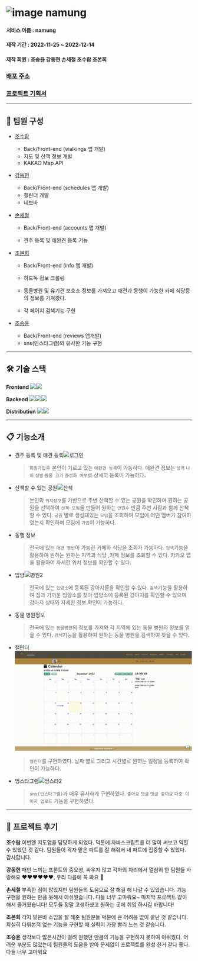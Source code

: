 # ![image](https://user-images.githubusercontent.com/60389344/207192262-4395bce6-a141-4e62-96f1-156c0ec01f45.png) namung

#### 서비스 이름 : namung

#### 제작 기간 : 2022-11-25 ~ 2022-12-14

#### 제작 회원 : 조승윤 강동현 손세철 조수람 조본희

### [배포 주소](https://namung.shop/)

### [프로젝트 기획서](https://www.notion.so/hg-edu/5f6d392f69ee46e9b261897d63c4efc6)
<hr>

##  👥 팀원 구성

- [조수람](https://github.com/devhump)
  -  Back/Front-end (walkings 앱 개발)
  -  지도 및 산책 정보 개발
  -  KAKAO Map API
  
- [강동현](https://github.com/kangdh208)
  
  - Back/Front-end (schedules 앱 개발)
  - 캘린더 개발 
  - 네브바 
  
- [손세철](https://github.com/chul1631)
  
  - Back/Front-end (accounts 앱 개발)
  
  - 견주 등록 및 애완견 등록 기능
  
    
  
- [조본희](https://github.com/SHIN-sped) 
  - Back/Front-end  (info 앱 개발)
  
  - 하드독 정보 크롤링
  
  - 동물병원 및 유기견 보호소 정보를 가져오고 애견과 동행이 가능한 카페 식당등의 정보를 가져왔다.
  
  - 각 페이지 검색기능 구현
  
    
  
 -  [조승윤](https://github.com/mgpo-98)
    - Back/Front-end (reviews 앱개발)
    - sns(인스타그램)와 유사한 기능 구현

---

## 🛠️ 기술 스택

**Frontend** <img src="https://img.shields.io/badge/HTML5-E34F26?style=flat-square&logo=HTML5&logoColor=ffffff"/><img src="https://img.shields.io/badge/CSS-1572B6?style=flat-square&logo=CSS3&logoColor=ffffff"/>

**Backend** <img src="https://img.shields.io/badge/Django-092E20?style=flat-square&logo=Django&logoColor=ffffff"/><img src="https://img.shields.io/badge/Python-3776AB?style=flat-square&logo=Python&logoColor=ffffff"/><img src="https://img.shields.io/badge/JavaScript-F7DF1E?style=flat-square&logo=JavaScript&logoColor=ffffff"/>

**Distribution** <img src="https://img.shields.io/badge/Amazon AWS-FF9900?style=flat-square&logo=SQLite&logoColor=ffffff"/><img src="https://img.shields.io/badge/GitHub Actions-2088FF?style=flat-square&logo=SQLite&logoColor=ffffff"/>

---


##  📋 기능소개

 - 견주 등록 및 애견 등록![로그인](README.assets/로그인.gif)

   > `회원가입`후 본인이 기르고 있는 `애완견 등록`이 가능하다.
   > 애완견 정보는 `성격` `나이` `성별` `동물 크기` `중성화 여부`로 상세히 등록이 가능하다.    

 - 산책할 수 있는 공원![산책](README.assets/산책.gif)

   > 본인의 `위치정보`를 기반으로 주변 산책할 수 있는 공원을 확인하며 원하는 공원을 선택하여 `산책 모임`을 만들어
   > 원하는 `인원수` 만큼 주변 사람과 함께 산책할 수 있다.
   > `공원` 별로 생성돼있는 `모임`을 조회하여 모임에 어떤 멤버가 참여하였는지 확인하며 모임에 `가입`이 가능하다.

 - 동행 정보

   > 전국에 있는 `애견 동반`이 가능한 카페와 식당을 조회가 가능하다.
   > `검색`기능을 활용하여 원하는 원하는 지역과 식당 ,카페 정보를 조회할 수 있다.
   > 카카오 맵을 활용하여 자세한 위치 정보를 확인할 수 있다.

 - 입양![병원2](README.assets/병원2-16709109968011.gif)

   > 전국에 있는 `입양소`에 등록된 강아지들을 확인할 수 있다. `검색`기능을 활용하여 집과 가까운 입양소를 찾아 입양소에 등록된 강아지를 확인할 수 있으며 강아지 상태와 자세한 정보 확인이 가능하다.

 - 동물 병원정보 

   > 전국에 있는 `동물병원`의 정보를 가져와 각 지역에 있는 동물 병원의 정보를 얻을 수 있다.
   > `검색`기능을 활용하여 원하는 동물 병원을 검색하여 찾을 수 있다.

 - 캘린더![캘린더](README.assets/캘린더.gif)

   > `캘린더`를 구현하였다.
   > 날짜 별로 그리고 시간별로 원하는 일정을 등록하여 확인이 가능하다.

 - 멍스타그램![멍스타2](README.assets/멍스타2.gif)

   > `sns(인스타그램)`과 매우 유사하게 구현하였다.
   > `좋아요` `댓글` `댓글 좋아요` `다중 이미지 업로드` 기능을 구현하였다.


---

## 📝 프로젝트 후기 
**조수람**
이번엔 지도앱을 담당하게 되었다. 덕분에 자바스크립트를 더 많이 써보고 익힐 수 있었던 것 같다. 팀원들이 각자 맡은 파트를 잘 해줘서 내 파트에 집중할 수 있었다. 감사합니다.

**강동현**
매번 느끼는 프론트의 중요성, 싸우지 않고 각자의 자리에서 열심히 한 팀원들 사랑해요 ❤️❤️❤️❤️❤️❤️, 우리 다음에 꼭 봐요 🍻

**손세철**
부족한 점이 많았지만 팀원들의 도움으로 잘 해결 해 나갈 수 있었습니다.  기능 구현을 원하는 만큼 못해서 아쉬웠습니다.  다들 너무 고마워요~  마지막 프로젝트 같이 해서 즐거웠습니다! 모두들 정말 고생하셨고 원하는 곳에 취업 하시길 바랍니다! 

**조본희**
각자 맡은바 소임을 잘 해준 팀원분들 덕분에 큰 어려움 없이 끝난 것 같습니다. 확실히 다뤄본적 없는 기능을 구현할 때 실력이 가장 빨리 느는 것 같습니다.

**조승윤**
생각보다 많은시간이 걸려 원했던 만큼의 기능을 구현하지 못하여 아쉬웠다. 어려운 부분도 많았는데 팀원들의 도움을 받아 문제없이 프로젝트를 완성 한거 같다 좋다. 다들 너무 고마워요
